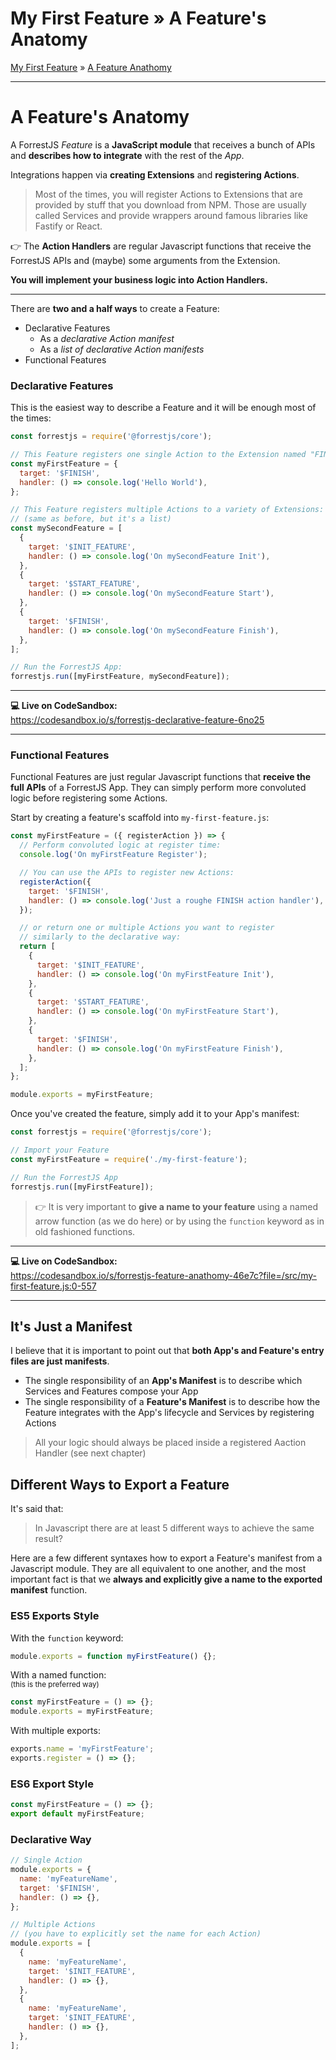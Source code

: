 <h1 class="tutorial-step"><span>My First Feature &raquo;</span> A Feature's Anatomy</h1>

[My First Feature](../README.md) &raquo; [A Feature Anathomy](./README.md)

---

# A Feature's Anatomy

A ForrestJS _Feature_ is a **JavaScript module** that receives a bunch of APIs and **describes how to integrate** with the rest of the _App_.

Integrations happen via **creating Extensions** and **registering Actions**.

> Most of the times, you will register Actions to Extensions that are provided by
> stuff that you download from NPM. Those are usually called Services and provide
> wrappers around famous libraries like Fastify or React.

👉 The **Action Handlers** are regular Javascript functions that receive the ForrestJS APIs and (maybe) some arguments from the Extension.

**You will implement your business logic into Action Handlers.**

---

There are **two and a half ways** to create a Feature:

- Declarative Features
  - As a _declarative Action manifest_
  - As a _list of declarative Action manifests_
- Functional Features

### Declarative Features

This is the easiest way to describe a Feature and it will be enough most of the times:

```js
const forrestjs = require('@forrestjs/core');

// This Feature registers one single Action to the Extension named "FINISH":
const myFirstFeature = {
  target: '$FINISH',
  handler: () => console.log('Hello World'),
};

// This Feature registers multiple Actions to a variety of Extensions:
// (same as before, but it's a list)
const mySecondFeature = [
  {
    target: '$INIT_FEATURE',
    handler: () => console.log('On mySecondFeature Init'),
  },
  {
    target: '$START_FEATURE',
    handler: () => console.log('On mySecondFeature Start'),
  },
  {
    target: '$FINISH',
    handler: () => console.log('On mySecondFeature Finish'),
  },
];

// Run the ForrestJS App:
forrestjs.run([myFirstFeature, mySecondFeature]);
```

---

**💻 Live on CodeSandbox:**  
https://codesandbox.io/s/forrestjs-declarative-feature-6no25

---

### Functional Features

Functional Features are just regular Javascript functions that **receive the full APIs** of a ForrestJS App. They can simply perform more convoluted logic before registering some Actions.

Start by creating a feature's scaffold into `my-first-feature.js`:

```js
const myFirstFeature = ({ registerAction }) => {
  // Perform convoluted logic at register time:
  console.log('On myFirstFeature Register');

  // You can use the APIs to register new Actions:
  registerAction({
    target: '$FINISH',
    handler: () => console.log('Just a roughe FINISH action handler'),
  });

  // or return one or multiple Actions you want to register
  // similarly to the declarative way:
  return [
    {
      target: '$INIT_FEATURE',
      handler: () => console.log('On myFirstFeature Init'),
    },
    {
      target: '$START_FEATURE',
      handler: () => console.log('On myFirstFeature Start'),
    },
    {
      target: '$FINISH',
      handler: () => console.log('On myFirstFeature Finish'),
    },
  ];
};

module.exports = myFirstFeature;
```

Once you've created the feature, simply add it to your App's manifest:

```js
const forrestjs = require('@forrestjs/core');

// Import your Feature
const myFirstFeature = require('./my-first-feature');

// Run the ForrestJS App
forrestjs.run([myFirstFeature]);
```

> 👉 It is very important to **give a name to your feature** using a named arrow function (as we do here) or by using the `function` keyword as in old fashioned functions.

---

**💻 Live on CodeSandbox:**  
https://codesandbox.io/s/forrestjs-feature-anathomy-46e7c?file=/src/my-first-feature.js:0-557

---

## It's Just a Manifest

I believe that it is important to point out that **both App's and Feature's entry files are just manifests**.

- The single responsibility of an **App's Manifest** is to describe which Services and Features compose your App
- The single responsibility of a **Feature's Manifest** is to describe how the Feature integrates with the App's lifecycle and Services by registering Actions

> All your logic should always be placed inside a registered Aaction Handler (see next chapter)

## Different Ways to Export a Feature

It's said that:

> In Javascript there are at least 5 different ways to achieve the same result?

Here are a few different syntaxes how to export a Feature's manifest from a Javascript module. They are all equivalent to one another, and the most important fact is that we **always and explicitly give a name to the exported manifest** function.

### ES5 Exports Style

With the `function` keyword:

```js
module.exports = function myFirstFeature() {};
```

With a named function:  
<small>(this is the preferred way)</small>

```js
const myFirstFeature = () => {};
module.exports = myFirstFeature;
```

With multiple exports:

```js
exports.name = 'myFirstFeature';
exports.register = () => {};
```

### ES6 Export Style

```js
const myFirstFeature = () => {};
export default myFirstFeature;
```

### Declarative Way

```js
// Single Action
module.exports = {
  name: 'myFeatureName',
  target: '$FINISH',
  handler: () => {},
};

// Multiple Actions
// (you have to explicitly set the name for each Action)
module.exports = [
  {
    name: 'myFeatureName',
    target: '$INIT_FEATURE',
    handler: () => {},
  },
  {
    name: 'myFeatureName',
    target: '$INIT_FEATURE',
    handler: () => {},
  },
];
```
